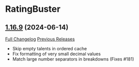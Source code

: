 # RatingBuster

## [1.16.9](https://github.com/raethkcj/RatingBuster/tree/1.16.9) (2024-06-14)
[Full Changelog](https://github.com/raethkcj/RatingBuster/compare/1.16.7...1.16.9) [Previous Releases](https://github.com/raethkcj/RatingBuster/releases)

- Skip empty talents in ordered cache  
- Fix formatting of very small decimal values  
- Match large number separators in breakdowns (Fixes #181)  
